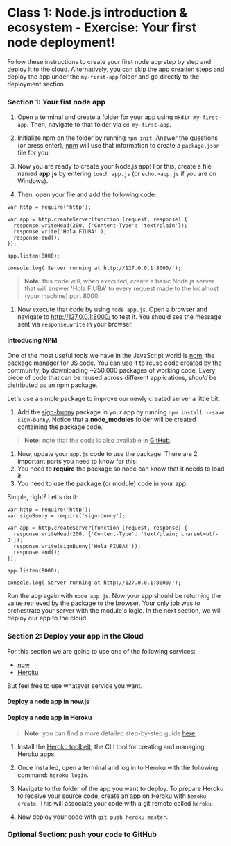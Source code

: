# Class 1: Node.js introduction & ecosystem - Exercise: Your first node deployment!

Follow these instructions to create your first node app step by step and deploy it to the cloud.
Alternatively, you can skip the app creation steps and deploy the app under the `my-first-app` folder and go directly to the deployment section.

### Section 1: Your fist node app

1. Open a terminal and create a folder for your app using `mkdir my-first-app`. Then, navigate to that folder via `cd my-first-app`.

1. Initialize npm on the folder by running `npm init`. Answer the questions (or press enter), [npm](https://docs.npmjs.com/cli/init) will use that information to create a `package.json` file for you.

1. Now you are ready to create your Node.js app! For this, create a file named **app.js** by entering `touch app.js` (or `echo.>app.js` if you are on Windows).

1. Then, open your file and add the following code:

```
var http = require('http');

var app = http.createServer(function (request, response) {
  response.writeHead(200, {'Content-Type': 'text/plain'});
  response.write('Hola FIUBA!');
  response.end();
});

app.listen(8000);

console.log('Server running at http://127.0.0.1:8000/');
```

> **Note:** this code will, when executed, create a basic Node.js server that will answer 'Hola FIUBA' to every request made to the localhost (your machine) port 8000.

1. Now execute that code by using `node app.js`. Open a browser and navigate to http://127.0.0.1:8000/ to test it. You should see the message sent via `response.write` in your browser.

#### Introducing NPM

One of the most useful tools we have in the JavaScript world is [npm](https://www.npmjs.com/), the package manager for JS code. You can use it to reuse code created by the community, by downloading ~250.000 packages of working code. Every piece of code that can be reused across different applications, *should* be distributed as an npm package.

Let's use a simple package to improve our newly created server a little bit.

1. Add the [sign-bunny]() package in your app by running `npm install --save sign-bunny`. Notice that a **node_modules** folder will be created containing the package code.

> **Note:** note that the code is also available in [GitHub](https://github.com/ryanbahniuk/sign-bunny).

1. Now, update your `app.js` code to use the package. There are 2 important parts you need to know for this:
  1. You need to **require** the package so node can know that it needs to load it.
  2. You need to use the package (or module) code in your app.

Simple, right? Let's do it:

```
var http = require('http');
var signBunny = require('sign-bunny');

var app = http.createServer(function (request, response) {
  response.writeHead(200, {'Content-Type': 'text/plain; charset=utf-8'});
  response.write(signBunny('Hola FIUBA!'));
  response.end();
});

app.listen(8000);

console.log('Server running at http://127.0.0.1:8000/');
```

Run the app again with `node app.js`. Now your app should be returning the value retrieved by the package to the browser. Your only job was to orchestrate your server with the module's logic. In the next section, we will deploy our app to the cloud.

### Section 2: Deploy your app in the Cloud

For this section we are going to use one of the following services:

* [now]()
* [Heroku](https://www.heroku.com/)

But feel free to use whatever service you want.

#### Deploy a node app in now.js

#### Deploy a node app in Heroku

> **Note:** you can find a more detailed step-by-step guide [here](https://devcenter.heroku.com/articles/getting-started-with-nodejs).

1. Install the [Heroku toolbelt](https://toolbelt.heroku.com/), the CLI tool for creating and managing Heroku apps.

1. Once installed, open a terminal and log in to Heroku with the following command: `heroku login`.

1. Navigate to the folder of the app you want to deploy. To prepare Heroku to receive your source code, create an app on Heroku with `heroku create`. This will associate your code with a git remote called `heroku`.

1. Now deploy your code with `git push heroku master`.

### Optional Section: push your code to GitHub
